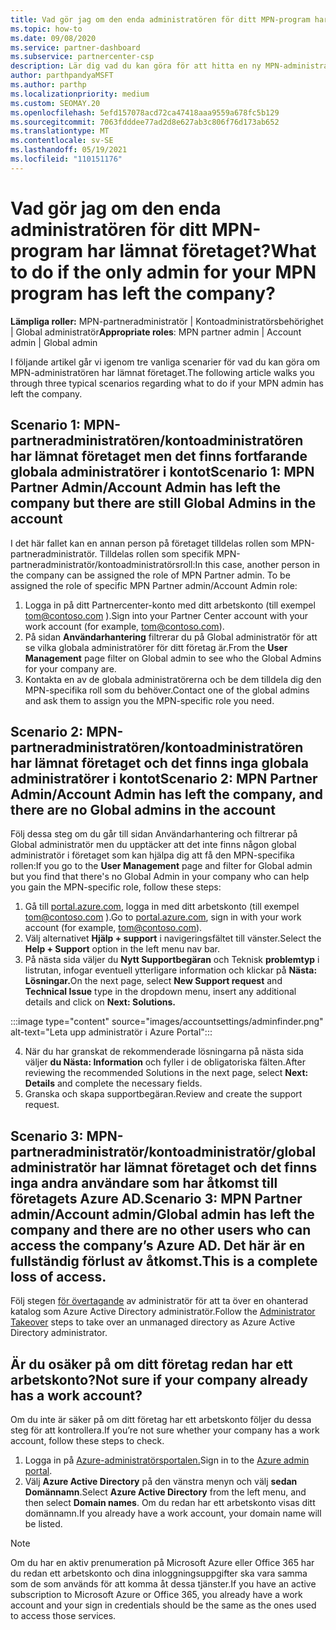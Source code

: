```yaml
---
title: Vad gör jag om den enda administratören för ditt MPN-program har lämnat företaget?
ms.topic: how-to
ms.date: 09/08/2020
ms.service: partner-dashboard
ms.subservice: partnercenter-csp
description: Lär dig vad du kan göra för att hitta en ny MPN-administratör eller få hjälp från företagets globala administratör. Lär dig också hur du lägger till en ny global administratör i Partnercenter.
author: parthpandyaMSFT
ms.author: parthp
ms.localizationpriority: medium
ms.custom: SEOMAY.20
ms.openlocfilehash: 5efd157078acd72ca47418aaa9559a678fc5b129
ms.sourcegitcommit: 7063fdddee77ad2d8e627ab3c806f76d173ab652
ms.translationtype: MT
ms.contentlocale: sv-SE
ms.lasthandoff: 05/19/2021
ms.locfileid: "110151176"
---
```

# <a name="what-to-do-if-the-only-admin-for-your-mpn-program-has-left-the-company"></a><span data-ttu-id="7f811-103">Vad gör jag om den enda administratören för ditt MPN-program har lämnat företaget?</span><span class="sxs-lookup"><span data-stu-id="7f811-103">What to do if the only admin for your MPN program has left the company?</span></span>

<span data-ttu-id="7f811-104">**Lämpliga roller:** MPN-partneradministratör | Kontoadministratörsbehörighet | Global administratör</span><span class="sxs-lookup"><span data-stu-id="7f811-104">**Appropriate roles**: MPN partner admin | Account admin | Global admin</span></span>

<span data-ttu-id="7f811-105">I följande artikel går vi igenom tre vanliga scenarier för vad du kan göra om MPN-administratören har lämnat företaget.</span><span class="sxs-lookup"><span data-stu-id="7f811-105">The following article walks you through three typical scenarios regarding what to do if your MPN admin has left the company.</span></span>

## <a name="scenario-1-mpn-partner-adminaccount-admin-has-left-the-company-but-there-are-still-global-admins-in-the-account"></a><span data-ttu-id="7f811-106">Scenario 1: MPN-partneradministratören/kontoadministratören har lämnat företaget men det finns fortfarande globala administratörer i kontot</span><span class="sxs-lookup"><span data-stu-id="7f811-106">Scenario 1: MPN Partner Admin/Account Admin has left the company but there are still Global Admins in the account</span></span>

<span data-ttu-id="7f811-107">I det här fallet kan en annan person på företaget tilldelas rollen som MPN-partneradministratör. Tilldelas rollen som specifik MPN-partneradministratör/kontoadministratörsroll:</span><span class="sxs-lookup"><span data-stu-id="7f811-107">In this case, another person in the company can be assigned the role of MPN Partner admin. To be assigned the role of specific MPN Partner admin/Account Admin role:</span></span>

1. <span data-ttu-id="7f811-108">Logga in på ditt Partnercenter-konto med ditt arbetskonto (till exempel tom@contoso.com ).</span><span class="sxs-lookup"><span data-stu-id="7f811-108">Sign into your Partner Center account with your work account (for example, tom@contoso.com).</span></span>
1. <span data-ttu-id="7f811-109">På sidan **Användarhantering** filtrerar du på Global administratör för att se vilka globala administratörer för ditt företag är.</span><span class="sxs-lookup"><span data-stu-id="7f811-109">From the **User Management** page filter on Global admin to see who the Global Admins for your company are.</span></span> 
1. <span data-ttu-id="7f811-110">Kontakta en av de globala administratörerna och be dem tilldela dig den MPN-specifika roll som du behöver.</span><span class="sxs-lookup"><span data-stu-id="7f811-110">Contact one of the global admins and ask them to assign you the MPN-specific role you need.</span></span> 

## <a name="scenario-2-mpn-partner-adminaccount-admin-has-left-the-company-and-there-are-no-global-admins-in-the-account"></a><span data-ttu-id="7f811-111">Scenario 2: MPN-partneradministratören/kontoadministratören har lämnat företaget och det finns inga globala administratörer i kontot</span><span class="sxs-lookup"><span data-stu-id="7f811-111">Scenario 2: MPN Partner Admin/Account Admin has left the company, and there are no Global admins in the account</span></span> 

<span data-ttu-id="7f811-112">Följ dessa steg  om du går till sidan Användarhantering och filtrerar på Global administratör men du upptäcker att det inte finns någon global administratör i företaget som kan hjälpa dig att få den MPN-specifika rollen:</span><span class="sxs-lookup"><span data-stu-id="7f811-112">If you go to the **User Management** page and filter for Global admin but you find that there's no Global Admin in your company who can help you gain the MPN-specific role, follow these steps:</span></span>

1. <span data-ttu-id="7f811-113">Gå till [portal.azure.com](https://ms.portal.azure.com/), logga in med ditt arbetskonto (till exempel tom@contoso.com ).</span><span class="sxs-lookup"><span data-stu-id="7f811-113">Go to [portal.azure.com](https://ms.portal.azure.com/), sign in with your work account (for example, tom@contoso.com).</span></span> 
1. <span data-ttu-id="7f811-114">Välj alternativet **Hjälp + support** i navigeringsfältet till vänster.</span><span class="sxs-lookup"><span data-stu-id="7f811-114">Select the **Help + Support** option in the left menu nav bar.</span></span>
1. <span data-ttu-id="7f811-115">På nästa sida väljer du **Nytt Supportbegäran** och Teknisk **problemtyp** i listrutan, infogar eventuell ytterligare information och klickar på **Nästa: Lösningar.**</span><span class="sxs-lookup"><span data-stu-id="7f811-115">On the next page, select **New Support request** and **Technical Issue** type in the dropdown menu, insert any additional details and click on **Next: Solutions.**</span></span>

:::image type="content" source="images/accountsettings/adminfinder.png" alt-text="Leta upp administratör i Azure Portal":::

4. <span data-ttu-id="7f811-117">När du har granskat de rekommenderade lösningarna på nästa sida väljer **du Nästa: Information** och fyller i de obligatoriska fälten.</span><span class="sxs-lookup"><span data-stu-id="7f811-117">After reviewing the recommended Solutions in the next page, select **Next: Details** and complete the necessary fields.</span></span>
1. <span data-ttu-id="7f811-118">Granska och skapa supportbegäran.</span><span class="sxs-lookup"><span data-stu-id="7f811-118">Review and create the support request.</span></span>


## <a name="scenario-3-mpn-partner-adminaccount-adminglobal-admin-has-left-the-company-and-there-are-no-other-users-who-can-access-the-companys-azure-ad-this-is-a-complete-loss-of-access"></a><span data-ttu-id="7f811-119">Scenario 3: MPN-partneradministratör/kontoadministratör/global administratör har lämnat företaget och det finns inga andra användare som har åtkomst till företagets Azure AD.</span><span class="sxs-lookup"><span data-stu-id="7f811-119">Scenario 3: MPN Partner admin/Account admin/Global admin has left the company and there are no other users who can access the company’s Azure AD.</span></span> <span data-ttu-id="7f811-120">Det här är en fullständig förlust av åtkomst.</span><span class="sxs-lookup"><span data-stu-id="7f811-120">This is a complete loss of access.</span></span>

<span data-ttu-id="7f811-121">Följ stegen [för övertagande](/azure/active-directory/users-groups-roles/domains-admin-takeover#internal-admin-takeover) av administratör för att ta över en ohanterad katalog som Azure Active Directory administratör.</span><span class="sxs-lookup"><span data-stu-id="7f811-121">Follow the [Administrator Takeover](/azure/active-directory/users-groups-roles/domains-admin-takeover#internal-admin-takeover) steps to take over an unmanaged directory as Azure Active Directory administrator.</span></span>

## <a name="not-sure-if-your-company-already-has-a-work-account"></a><span data-ttu-id="7f811-122">Är du osäker på om ditt företag redan har ett arbetskonto?</span><span class="sxs-lookup"><span data-stu-id="7f811-122">Not sure if your company already has a work account?</span></span>

<span data-ttu-id="7f811-123">Om du inte är säker på om ditt företag har ett arbetskonto följer du dessa steg för att kontrollera.</span><span class="sxs-lookup"><span data-stu-id="7f811-123">If you’re not sure whether your company has a work account, follow these steps to check.</span></span>

1. <span data-ttu-id="7f811-124">Logga in på [Azure-administratörsportalen.](https://ms.portal.azure.com)</span><span class="sxs-lookup"><span data-stu-id="7f811-124">Sign in to the [Azure admin portal](https://ms.portal.azure.com).</span></span>
2. <span data-ttu-id="7f811-125">Välj **Azure Active Directory** på den vänstra menyn och välj **sedan Domännamn**.</span><span class="sxs-lookup"><span data-stu-id="7f811-125">Select **Azure Active Directory** from the left menu, and then select **Domain names**.</span></span>
<span data-ttu-id="7f811-126">Om du redan har ett arbetskonto visas ditt domännamn.</span><span class="sxs-lookup"><span data-stu-id="7f811-126">If you already have a work account, your domain name will be listed.</span></span>

>[!Note]
><span data-ttu-id="7f811-127">Om du har en aktiv prenumeration på Microsoft Azure eller Office 365 har du redan ett arbetskonto och dina inloggningsuppgifter ska vara samma som de som används för att komma åt dessa tjänster.</span><span class="sxs-lookup"><span data-stu-id="7f811-127">If you have an active subscription to Microsoft Azure or Office 365, you already have a work account and your sign in credentials should be the same as the ones used to access those services.</span></span>